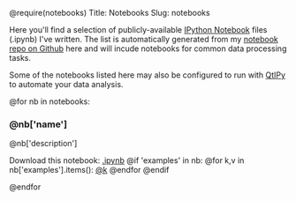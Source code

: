 @require(notebooks)
Title: Notebooks
Slug: notebooks

Here you'll find a selection of publicly-available [IPython Notebook](http://ipython.org/notebook.html) files (.ipynb) I've written. 
The list is automatically generated from my [notebook repo on Github](http://github.com/mfitzp/ipython-notebooks) here and 
will incude notebooks for common data processing tasks.

Some of the notebooks listed here may also be configured to run with [QtIPy](http://martinfitzpatrick.name/article/qtipy-the-data-automator/)
to automate your data analysis.

@for nb in notebooks:

### @nb['name']
@nb['description']

Download this notebook: <a href="@nb['notebook_path']" download>.ipynb</a>
@if 'examples' in nb:
@for k,v in nb['examples'].items():
<a href="@v" download>@k</a>
@endfor
@endif

@endfor

